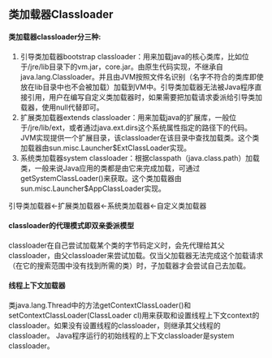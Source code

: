 ## 类加载器Classloader

#### 类加载器classloader分三种:
1. 引导类加载器bootstrap classloader：用来加载java的核心类库，比如位于/jre/lib目录下的vm.jar，core.jar。由原生代码实现，不继承自java.lang.Classloader。并且由JVM按照文件名识别（名字不符合的类库即使放在lib目录中也不会被加载）加载到VM中。引导类加载器无法被Java程序直接引用，用户在编写自定义类加载器时，如果需要把加载请求委派给引导类加载器，使用null代替即可。
2. 扩展类加载器extends classloader：用来加载java的扩展库，一般位于/jre/lib/ext，或者通过java.ext.dirs这个系统属性指定的路径下的代码。JVM实现提供一个扩展目录，该classloader在该目录中查找加载类。这个类加载器由sun.misc.Launcher$ExtClassLoader实现。
3. 系统类加载器system classloader：根据classpath（java.class.path）加载类，一般来说Java应用的类都是由它来完成加载，可通过getSystemClassLoader()来获取。这个类加载器由sun.misc.Launcher$AppClassLoader实现。

引导类加载器<-扩展类加载器<-系统类加载器<-自定义类加载器

#### classloader的代理模式即双亲委派模型
classloader在自己尝试加载某个类的字节码定义时，会先代理给其父classloader，由父classloader来尝试加载。仅当父加载器无法完成这个加载请求（在它的搜索范围中没有找到所需的类）时，子加载器才会尝试自己去加载。

#### 线程上下文加载器
类java.lang.Thread中的方法getContextClassLoader()和setContextClassLoader(ClassLoader cl)用来获取和设置线程上下文context的classloader。如果没有设置线程的classloader，则继承其父线程的classloader。
Java程序运行的初始线程的上下文classloader是system classloader。
